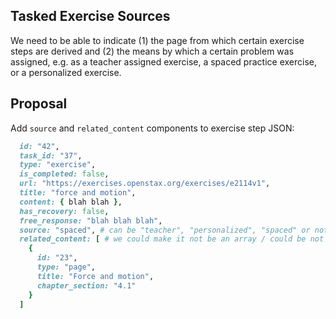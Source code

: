 ## Tasked Exercise Sources

We need to be able to indicate (1) the page from which certain exercise steps are derived and (2) the means by which a certain problem was assigned, e.g. as a teacher assigned exercise, a spaced practice exercise, or a personalized exercise.

## Proposal

Add `source` and `related_content` components to exercise step JSON:

```ruby
  id: "42",
  task_id: "37",
  type: "exercise",
  is_completed: false,
  url: "https://exercises.openstax.org/exercises/e2114v1",
  title: "force and motion",
  content: { blah blah },
  has_recovery: false,
  free_response: "blah blah blah",
  source: "spaced", # can be "teacher", "personalized", "spaced" or not set
  related_content: [ # we could make it not be an array / could be not set
    {
      id: "23",
      type: "page",
      title: "Force and motion",
      chapter_section: "4.1"
    }
  ]
```
